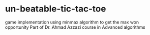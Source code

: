 # un-beatable-tic-tac-toe
game implementation using minmax algorithm to get the max won opportunity 
 Part of Dr. Ahmad Azzazi course in Advanced algorithms 
